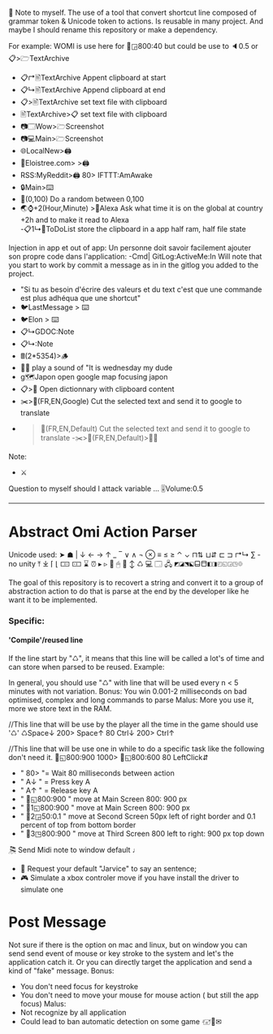 🚧 Note to myself.
The use of a tool that convert shortcut line composed of grammar token & Unicode token to actions. Is reusable in many project.
And maybe I should rename this repository or make a dependency.

For example: WOMI is use here for 🐁◲800:40 but could be use to 🔈0.5 or 📋>🗁TextArchive
- 📋↱🖹TextArchive Appent clipboard at start
- 📋↳🖹TextArchive Append clipboard at end
- 📋>🖹TextArchive set text file with clipboard
- 🖹TextArchive>📋 set text file with clipboard
- 📷🗔Wow>🗁Screenshot
- 📷💻Main>🗁Screenshot
- 🌐LocalNew>🖨️  
- 🔗Eloistree.com> >🖨️
- RSS:MyReddit>🖨️ 80> IFTTT:AmAwake
- 🔒Main>⌨️
- 🎲(0,100)  Do a random between 0,100
- 🌏⌚+2(Hour,Minute) >🎤Alexa  Ask what time it is on the global at country +2h and to make it read to Alexa  
-📋1↳🍪ToDoList store the clipboard in a app half ram, half file state

Injection in app et out of app:
Un personne doit savoir facilement ajouter son propre code dans l'application:
-Cmd|  GitLog:ActiveMe:In   Will note that you start to work by commit a message as in in the gitlog you added to the project.
  - "Si tu as besoin d'écrire des valeurs et du text c'est que une commande est plus adhéqua que une shortcut"
- 🐦LastMessage > ⌨️
- 🐦Elon > ⌨️
- 📋↳GDOC:Note
- 📋↳:Note
- 🖩(2*5354)>🪵 
- 🐸🎤   play a sound of "It is wednesday my dude
- g🗺️Japon  open google map focusing japon
- 📋>📖 Open dictionnary with clipboard content
- ✂️>💬(FR,EN,Google)  Cut the selected text and send it to google to translate
- >💬(FR,EN,Default)  Cut the selected text and send it to google to translate
-✂️>💬(FR,EN,Default)>🤖🎤

Note:
- ⚔

Question to myself should I attack variable ...
🎚Volume:0.5 

--------------------------
# Abstract Omi Action Parser

Unicode used: ➤ ☗ | ↓ ← → ↑ _ ‾ ∨ ∧ ¬ ⊗ ≡ ≤ ≥ ⌃ ⌄ ⊓⇅ ⊔⇵ ⊏ ⊐ ↱↳ ∑ -no unity ⤒ ⤓ ⌈ ⌊ 🀲 🀸 ⌛ ⏰ ▸ ▹ 🐁 🖱 💾 ↕ ♺ 💻 🗔 🖧 ◩◪⬔⬕⬓⬒◧◨◰◱◲◳⯐

The goal of this repository is to recovert a string and convert it to a group of abstraction action to do that is parse at the end by the developer like he want it to be implemented.

### Specific: 
#### 'Compile'/reused line
If the line start by "♺", it means that this line will be called a lot's of time and can store when parsed to be reused.
Example:

In general, you should use "♺" with line that will be used every n < 5 minutes with not variation.
Bonus: You win 0.001-2 milliseconds on bad optimised, complex and long commands to parse
Malus: More you use it, more we store text in the RAM.

//This line that will be use by the player all the time in the game should use '♺'
♺Space↓ 200> Space↑ 80 Ctrl↓ 200> Ctrl↑  

//This line that will be use one in while to do a specific task like the following don't need it. 
🐁◱800:900 1000> 🐁◱800:600 80 LeftClick⇵ 

- " 80> "= Wait 80 milliseconds between action
- " A↓ " = Press key A
- " A↑ " = Release key A
- " 🐁◱800:900 " move at Main Screen 800: 900 px
- " 🐁1◱800:900 " move at Main Screen 800: 900 px
- " 🐁2◲50:0.1 " move at Second Screen 50px left of right border and 0.1 percent of top from bottom border
- " 🐁3◳800:900 " move at Third Screen 800 left to right: 900 px top down

🎘 Send Midi note to window default
♩ 
- 🎤 Request your default "Jarvice" to say an sentence; 
- 🎮 Simulate a xbox controler move if you have install the driver to simulate one

# Post Message
Not sure if there is the option on mac and linux, but on window you can send send event of mouse or key stroke to the system and let's the application catch it.
Or you can directly target the application and send a kind of "fake" message.
Bonus:
- You don't need focus for keystroke
- You don't need to move your mouse for mouse action ( but still the app focus)
Malus: 
- Not recognize by all application
- Could lead to ban automatic detection on some game 
🖅📮✉
